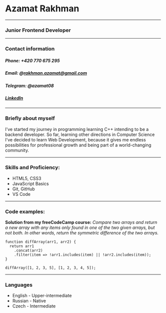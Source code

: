 # Azamat Rakhman
------------------------------------------------
### Junior Frontend Developer
------------------------------------------------
### Contact information
##### Phone: +420 770 675 295
##### Email: @rakhman.azamat@gmail.com
##### Telegram: @azamat08
##### [LinkedIn](https://www.linkedin.com/in/azamat-rakhman-43893b208/)
***
### Briefly about myself

I've started my journey in programming learning C++ intending to be a backend developer. So far, learning other directions in Computer Science I've decided to learn Web Development, because it gives me endless possibilities for professional growth and being part of a world-changing community.
***




### Skills and Proficiency:
* HTML5, CSS3
* JavaScript Basics
* Git, GitHub
* VS Code
***

### Code examples:
__Solution from my freeCodeCamp course:__
_Compare two arrays and return a new array with any items only found in one of the two given arrays, but not both. In other words, return the symmetric difference of the two arrays._
```
function diffArray(arr1, arr2) {
  return arr1
    .concat(arr2)
    .filter(item => !arr1.includes(item) || !arr2.includes(item));
}

diffArray([1, 2, 3, 5], [1, 2, 3, 4, 5]);
```
***
### Languages
* English - Upper-intermediate
* Russian - Native
* Czech - Intermediate
